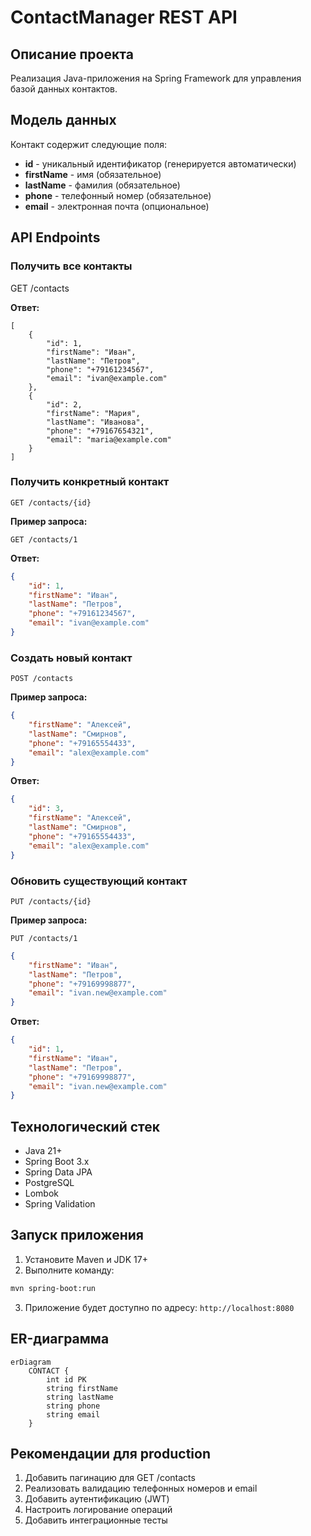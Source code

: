 # ContactManager REST API

## Описание проекта
Реализация Java-приложения на Spring Framework для управления базой данных контактов.

## Модель данных
Контакт содержит следующие поля:
- **id** - уникальный идентификатор (генерируется автоматически)
- **firstName** - имя (обязательное)
- **lastName** - фамилия (обязательное)
- **phone** - телефонный номер (обязательное)
- **email** - электронная почта (опциональное)

## API Endpoints

### Получить все контакты
GET /contacts


**Ответ:**
```
[
    {
        "id": 1,
        "firstName": "Иван",
        "lastName": "Петров",
        "phone": "+79161234567",
        "email": "ivan@example.com"
    },
    {
        "id": 2,
        "firstName": "Мария",
        "lastName": "Иванова",
        "phone": "+79167654321",
        "email": "maria@example.com"
    }
]
```

### Получить конкретный контакт
```
GET /contacts/{id}
```

**Пример запроса:**
```
GET /contacts/1
```

**Ответ:**
```json
{
    "id": 1,
    "firstName": "Иван",
    "lastName": "Петров",
    "phone": "+79161234567",
    "email": "ivan@example.com"
}
```

### Создать новый контакт
```
POST /contacts
```

**Пример запроса:**
```json
{
    "firstName": "Алексей",
    "lastName": "Смирнов",
    "phone": "+79165554433",
    "email": "alex@example.com"
}
```

**Ответ:**
```json
{
    "id": 3,
    "firstName": "Алексей",
    "lastName": "Смирнов",
    "phone": "+79165554433",
    "email": "alex@example.com"
}
```

### Обновить существующий контакт
```
PUT /contacts/{id}
```

**Пример запроса:**
```
PUT /contacts/1
```

```json
{
    "firstName": "Иван",
    "lastName": "Петров",
    "phone": "+79169998877",
    "email": "ivan.new@example.com"
}
```

**Ответ:**
```json
{
    "id": 1,
    "firstName": "Иван",
    "lastName": "Петров",
    "phone": "+79169998877",
    "email": "ivan.new@example.com"
}
```

## Технологический стек
- Java 21+
- Spring Boot 3.x
- Spring Data JPA
- PostgreSQL
- Lombok
- Spring Validation

## Запуск приложения
1. Установите Maven и JDK 17+
2. Выполните команду:
```bash
mvn spring-boot:run
```
3. Приложение будет доступно по адресу: `http://localhost:8080`

## ER-диаграмма
```mermaid
erDiagram
    CONTACT {
        int id PK
        string firstName
        string lastName
        string phone
        string email
    }
```

## Рекомендации для production
1. Добавить пагинацию для GET /contacts
2. Реализовать валидацию телефонных номеров и email
3. Добавить аутентификацию (JWT)
4. Настроить логирование операций
5. Добавить интеграционные тесты
```
